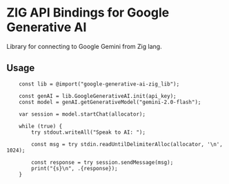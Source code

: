 # ZIG API Bindings for Google Generative AI

Library for connecting to Google Gemini from Zig lang.

## Usage

```zig
    const lib = @import("google-generative-ai-zig_lib");

    const genAI = lib.GoogleGenerativeAI.init(api_key);
    const model = genAI.getGenerativeModel("gemini-2.0-flash");

    var session = model.startChat(allocator);

    while (true) {
        try stdout.writeAll("Speak to AI: ");

        const msg = try stdin.readUntilDelimiterAlloc(allocator, '\n', 1024);

        const response = try session.sendMessage(msg);
        print("{s}\n", .{response});
    }
```

